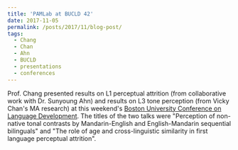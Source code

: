 ```yaml
---
title: 'PAMLab at BUCLD 42'
date: 2017-11-05
permalink: /posts/2017/11/blog-post/
tags:
  - Chang
  - Chan
  - Ahn
  - BUCLD
  - presentations
  - conferences
---
```


<span>Prof. Chang presented results on L1 perceptual attrition (from collaborative work with Dr. </span>Sunyoung Ahn<span>) and results on L3 tone perception (from Vicky Chan's MA research) at this weekend's </span><a href="http://www.bu.edu/bucld/" target="_blank">Boston University Conference on Language Development</a><span>. The titles of the two talks were "Perception of non-native tonal contrasts by Mandarin-English and English-Mandarin sequential bilinguals" and "The role of age and cross-linguistic similarity in first language perceptual attrition".
